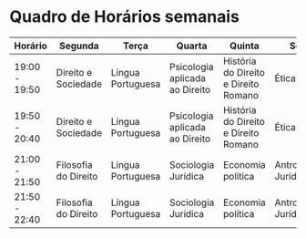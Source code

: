 # Quadro de Horários semanais

| Horário      | Segunda              | Terça             | Quarta                         | Quinta                                | Sexta                  |
| ------------- | -------------------- | ------------------ | ------------------------------ | ------------------------------------- | ---------------------- |
| 19:00 - 19:50 | Direito e Sociedade  | Língua Portuguesa | Psicologia aplicada ao Direito | História do Direito e Direito Romano | Ética                 |
| 19:50 - 20:40 | Direito e Sociedade  | Língua Portuguesa | Psicologia aplicada ao Direito | História do Direito e Direito Romano | Ética                 |
| 21:00 - 21:50 | Filosofia do Direito | Língua Portuguesa | Sociologia Jurídica           | Economia política                    | Antropologia Jurídica |
| 21:50 - 22:40 | Filosofia do Direito | Língua Portuguesa | Sociologia Jurídica           | Economia política                    | Antropologia Jurídica |
